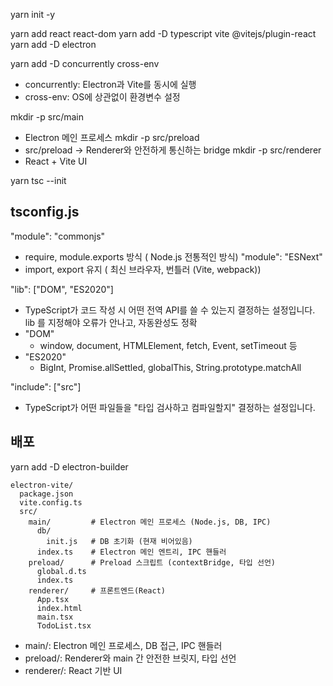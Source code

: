yarn init -y    

yarn add react react-dom 
yarn add -D typescript vite @vitejs/plugin-react
yarn add -D electron

yarn add -D concurrently cross-env
- concurrently: Electron과 Vite를 동시에 실행
- cross-env: OS에 상관없이 환경변수 설정


mkdir -p src/main
- Electron 메인 프로세스
mkdir -p src/preload
- src/preload → Renderer와 안전하게 통신하는 bridge
mkdir -p src/renderer
- React + Vite UI


yarn tsc --init

## tsconfig.js 
"module": "commonjs"
 - require, module.exports 방식 ( Node.js 전통적인 방식)
"module": "ESNext"
 - import, export 유지 ( 최신 브라우자, 번틀러 (Vite, webpack))

"lib": ["DOM", "ES2020"]
- TypeScript가 코드 작성 시 어떤 전역 API를 쓸 수 있는지 결정하는 설정입니다. lib 를 지정해야 오류가 안나고, 자동완성도 정확 
- "DOM"
    - window, document, HTMLElement, fetch, Event, setTimeout 등 
- "ES2020"  
    - BigInt, Promise.allSettled, globalThis, String.prototype.matchAll 

"include": ["src"]
-  TypeScript가 어떤 파일들을 "타입 검사하고 컴파일할지" 결정하는 설정입니다.



## 배포 
yarn add -D electron-builder

```
electron-vite/
  package.json
  vite.config.ts
  src/
    main/         # Electron 메인 프로세스 (Node.js, DB, IPC)
      db/
        init.js   # DB 초기화 (현재 비어있음)
      index.ts    # Electron 메인 엔트리, IPC 핸들러
    preload/      # Preload 스크립트 (contextBridge, 타입 선언)
      global.d.ts
      index.ts
    renderer/     # 프론트엔드(React)
      App.tsx
      index.html
      main.tsx
      TodoList.tsx
```

- main/: Electron 메인 프로세스, DB 접근, IPC 핸들러
- preload/: Renderer와 main 간 안전한 브릿지, 타입 선언
- renderer/: React 기반 UI